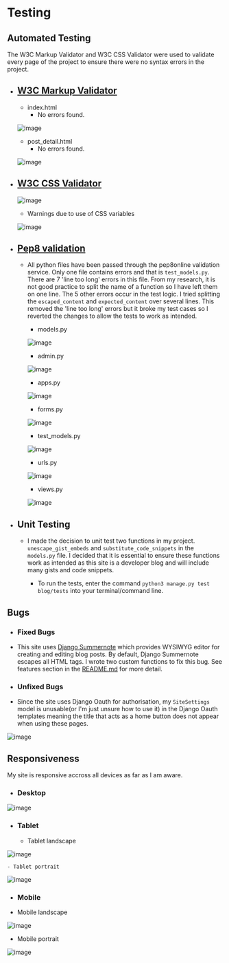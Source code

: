# Testing

## Automated Testing

The W3C Markup Validator and W3C CSS Validator were used to validate every page of the project to ensure there were no syntax errors in the project.

-   ## [W3C Markup Validator](https://validator.w3.org/)

    - index.html
       * No errors found.

    ![image](media/testing_screenshots/index_validation.png)

    - post_detail.html
       * No errors found.

    ![image](media/testing_screenshots/post_detail_validation.png)

-   ## [W3C CSS Validator](https://jigsaw.w3.org/css-validator/#validate_by_input) 
    
       ![image](media/testing_screenshots/css_validation.png)

       - Warnings due to use of CSS variables

       ![image](media/testing_screenshots/css_variables.png)

-   ## [Pep8 validation](http://pep8online.com/)

    - All python files have been passed through the pep8online validation service. Only one file contains errors and that is `test_models.py`. There are 7 'line too long' errors in this file. From my research, it is not good practice to split the name of a function so I have left them on one line. The 5 other errors occur in the test logic. I tried splitting the `escaped_content` and `expected_content` over several lines. This removed the 'line too long' errors but it broke my test cases so I reverted the changes to allow the tests to work as intended.

        - models.py

        ![image](media/testing_screenshots/modelspy.png)

        - admin.py
        
        ![image](media/testing_screenshots/adminpy.png)

        - apps.py
        
        ![image](media/testing_screenshots/appspy.png)

        - forms.py
        
        ![image](media/testing_screenshots/formspy.png)

        - test_models.py
        
        ![image](media/testing_screenshots/testspy.png)

        - urls.py
        
        ![image](media/testing_screenshots/urlspy.png)

        - views.py
        
        ![image](media/testing_screenshots/viewspy.png)

-   ## Unit Testing 

    - I made the decision to unit test two functions in my project. `unescape_gist_embeds` and `substitute_code_snippets` in the `models.py` file. I decided that it is essential to ensure these functions work as intended as this site is a developer blog and will include many gists and code snippets.

        - To run the tests, enter the command `python3 manage.py test blog/tests` into your terminal/command line.

## Bugs

-   ### Fixed Bugs

- This site uses [Django Summernote](https://github.com/summernote/django-summernote) which provides WYSIWYG editor for creating and editing blog posts. By default, Django Summernote escapes all HTML tags. I wrote two custom functions to fix this bug. See features section in the [README.md](README.md) for more detail.

-   ### Unfixed Bugs

- Since the site uses Django Oauth for authorisation, my `SiteSettings` model is unusable(or I'm just unsure how to use it) in the Django Oauth templates meaning the title that acts as a home button does not appear when using these pages.

![image](media/testing_screenshots/sitesetting.png)

## Responsiveness

My site is responsive accross all devices as far as I am aware.

- ### Desktop

![image](media/readme_screenshots/landing.png)

- ### Tablet

    - Tablet landscape

![image](media/testing_screenshots/tablet_landscape.png)

    - Tablet portrait

![image](media/testing_screenshots/tablet_portrait.png)

- ### Mobile

- Mobile landscape

![image](media/testing_screenshots/mobile_landscape.jpg)

- Mobile portrait

![image](media/testing_screenshots/mobile_portrait.jpg)
